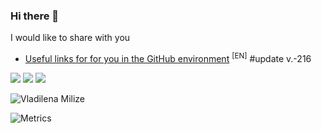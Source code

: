 ### Hi there 👋

I would like to share with you

- [Useful links for for you in the GitHub environment](https://github.com/uewquewqueqwue/uew-UsefulGitHub) <sup>[EN]</sup> #update v.-216

[<img src="https://img.shields.io/badge/-wakatime-282828?style=for-the-badge&logo=wakatime&logoColor=98b982&labelColor=282828">](https://wakatime.com/@2f88db43-516d-4931-a917-0bf58e5fe0b8)
[<img src="https://img.shields.io/badge/-Firefox-282828?style=for-the-badge&logo=firefox&logoColor=98b982&labelColor=282828">](https://www.mozilla.org/en-US/firefox/new/)
[<img src="https://img.shields.io/badge/-VSCode-282828?style=for-the-badge&logo=visualstudio&logoColor=98b982&labelColor=282828">](https://code.visualstudio.com/)

![Vladilena Milize](https://github.com/uewquewqueqwue/uewquewqueqwue/blob/main/gif/86%20-%20Eighty%20Six.gif)

![Metrics](https://metrics.lecoq.io/uewquewqueqwue?template=classic&languages=1&base.indepth=false&base.hireable=false&languages.limit=8&languages.threshold=0%25&languages.other=false&languages.colors=github&languages.sections=most-used&languages.indepth=false&languages.analysis.timeout=15&languages.categories=markup%2C%20programming&languages.recent.categories=markup%2C%20programming&languages.recent.load=300&languages.recent.days=14&config.timezone=Europe%2FMoscow&config.octicon=true&config.display=large)
